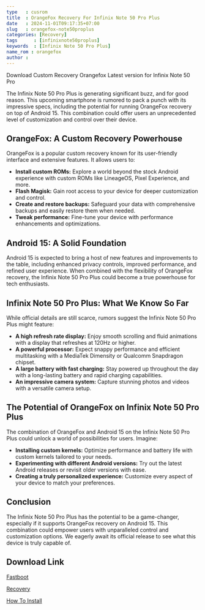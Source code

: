 ```yaml
---
type   : cusrom
title  : OrangeFox Recovery For Infinix Note 50 Pro Plus
date   : 2024-11-01T09:17:35+07:00
slug   : orangefox-note50proplus
categories: [Recovery]
tags      : [infinixnote50proplus]
keywords  : [Infinix Note 50 Pro Plus]
name_rom : orangefox
author : 
---
```


Download Custom Recovery Orangefox Latest version for Infinix Note 50 Pro

The Infinix Note 50 Pro Plus is generating significant buzz, and for good reason. This upcoming smartphone is rumored to pack a punch with its impressive specs, including the potential for running OrangeFox recovery on top of Android 15. This combination could offer users an unprecedented level of customization and control over their device.

## OrangeFox: A Custom Recovery Powerhouse

OrangeFox is a popular custom recovery known for its user-friendly interface and extensive features. It allows users to:

* **Install custom ROMs:** Explore a world beyond the stock Android experience with custom ROMs like LineageOS, Pixel Experience, and more.
* **Flash Magisk:** Gain root access to your device for deeper customization and control.
* **Create and restore backups:** Safeguard your data with comprehensive backups and easily restore them when needed.
* **Tweak performance:** Fine-tune your device with performance enhancements and optimizations.

## Android 15: A Solid Foundation

Android 15 is expected to bring a host of new features and improvements to the table, including enhanced privacy controls, improved performance, and refined user experience. When combined with the flexibility of OrangeFox recovery, the Infinix Note 50 Pro Plus could become a true powerhouse for tech enthusiasts.

## Infinix Note 50 Pro Plus: What We Know So Far

While official details are still scarce, rumors suggest the Infinix Note 50 Pro Plus might feature:

* **A high refresh rate display:** Enjoy smooth scrolling and fluid animations with a display that refreshes at 120Hz or higher.
* **A powerful processor:** Expect snappy performance and efficient multitasking with a MediaTek Dimensity or Qualcomm Snapdragon chipset.
* **A large battery with fast charging:** Stay powered up throughout the day with a long-lasting battery and rapid charging capabilities.
* **An impressive camera system:** Capture stunning photos and videos with a versatile camera setup.

## The Potential of OrangeFox on Infinix Note 50 Pro Plus

The combination of OrangeFox and Android 15 on the Infinix Note 50 Pro Plus could unlock a world of possibilities for users. Imagine:

* **Installing custom kernels:** Optimize performance and battery life with custom kernels tailored to your needs.
* **Experimenting with different Android versions:** Try out the latest Android releases or revisit older versions with ease.
* **Creating a truly personalized experience:** Customize every aspect of your device to match your preferences.

## Conclusion

The Infinix Note 50 Pro Plus has the potential to be a game-changer, especially if it supports OrangeFox recovery on Android 15. This combination could empower users with unparalleled control and customization options.  We eagerly await its official release to see what this device is truly capable of.


## Download Link
[Fastboot](/)

[Recovery](/)

[How To Install](https://wiki.orangefox.tech/en/guides/installing_orangefox)


